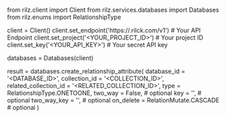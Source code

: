 from rilz.client import Client
from rilz.services.databases import Databases
from rilz.enums import RelationshipType

client = Client()
client.set_endpoint('https://<REGION>.rilck.com/v1') # Your API Endpoint
client.set_project('<YOUR_PROJECT_ID>') # Your project ID
client.set_key('<YOUR_API_KEY>') # Your secret API key

databases = Databases(client)

result = databases.create_relationship_attribute(
    database_id = '<DATABASE_ID>',
    collection_id = '<COLLECTION_ID>',
    related_collection_id = '<RELATED_COLLECTION_ID>',
    type = RelationshipType.ONETOONE,
    two_way = False, # optional
    key = '', # optional
    two_way_key = '', # optional
    on_delete = RelationMutate.CASCADE # optional
)
